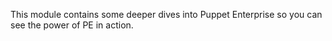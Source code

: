 This module contains some deeper dives into Puppet Enterprise so you can see the power of PE in action.